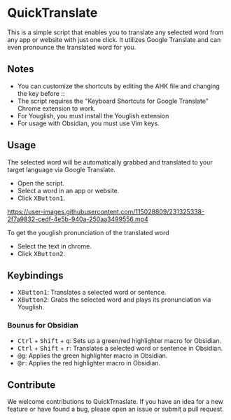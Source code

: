 # QuickTranslate

This is a simple script that enables you to translate any selected word from any app or website with just one click. It utilizes Google Translate and can even pronounce the translated word for you.

## Notes

- You can customize the shortcuts by editing the AHK file and changing the key before ::
- The script requires the "Keyboard Shortcuts for Google Translate" Chrome extension to work.
- For Youglish, you must install the Youglish extension
- For usage with Obsidian, you must use Vim keys.

## Usage

The selected word will be automatically grabbed and translated to your target language via Google Translate.

- Open the script.
- Select a word in an app or website.
- Click <kbd>XButton1</kbd>.



https://user-images.githubusercontent.com/115028809/231325338-2f7a9832-cedf-4e5b-940a-250aa3499556.mp4




To get the youglish pronunciation of the translated word

- Select the text in chrome.
- Click <kbd>XButton2</kbd>.

## Keybindings

- <kbd>XButton1</kbd>: Translates a selected word or sentence.
- <kbd>XButton2</kbd>: Grabs the selected word and plays its pronunciation via Youglish.

### Bounus for Obsidian

- <kbd>Ctrl</kbd> + <kbd>Shift</kbd> + <kbd>q</kbd>: Sets up a green/red highlighter macro for Obsidian.
- <kbd>Ctrl</kbd> + <kbd>Shift</kbd> + <kbd>r</kbd>: Translates a selected word or sentence in Obsidian.
- <kbd>@g</kbd>: Applies the green highlighter macro in Obsidian.
- <kbd>@r</kbd>: Applies the red highlighter macro in Obsidian.

## Contribute

We welcome contributions to QuickTrnaslate. If you have an idea for a new feature or have found a bug, please open an issue or submit a pull request.
